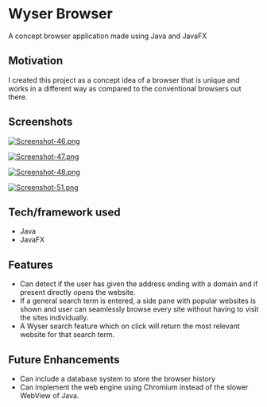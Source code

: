# Wyser Browser

A concept browser application made using Java and JavaFX

## Motivation

I created this project as a concept idea of a browser that is unique and works in a different way as compared to the conventional browsers out there.

## Screenshots

[![Screenshot-46.png](https://i.postimg.cc/vmkGDKNh/Screenshot-46.png)](https://postimg.cc/XZfRzs3B)

[![Screenshot-47.png](https://i.postimg.cc/BQ448HMr/Screenshot-47.png)](https://postimg.cc/jCgGmwVc)

[![Screenshot-48.png](https://i.postimg.cc/qv7rw0fQ/Screenshot-48.png)](https://postimg.cc/XpttNRYy)

[![Screenshot-51.png](https://i.postimg.cc/c4FyrjK3/Screenshot-51.png)](https://postimg.cc/Lng0Wx34)

## Tech/framework used

  - Java
  - JavaFX
  
## Features

  - Can detect if the user has given the address ending with a domain and if present directly opens the website.
  - If a general search term is entered, a side pane with popular websites is shown and user can seamlessly browse every site without having to visit the sites individually.
  - A Wyser search feature which on click will return the most relevant website for that search term.
  
## Future Enhancements

  - Can include a database system to store the browser history
  - Can implement the web engine using Chromium instead of the slower WebView of Java.

